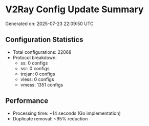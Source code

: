 # V2Ray Config Update Summary
Generated on: 2025-07-23 22:09:50 UTC

## Configuration Statistics
- Total configurations: 22068
- Protocol breakdown:
  - ss: 0 configs
  - ssr: 0 configs
  - trojan: 0 configs
  - vless: 0 configs
  - vmess: 1351 configs

## Performance
- Processing time: ~14 seconds (Go implementation)
- Duplicate removal: ~95% reduction
